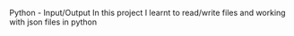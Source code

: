 
Python - Input/Output
In this project I learnt to read/write files and working with json files in python
